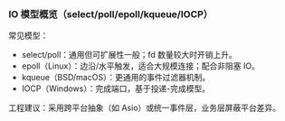 ### IO 模型概览（select/poll/epoll/kqueue/IOCP）

常见模型：

- select/poll：通用但可扩展性一般；fd 数量较大时开销上升。
- epoll（Linux）：边沿/水平触发，适合大规模连接；配合非阻塞 IO。
- kqueue（BSD/macOS）：更通用的事件过滤器机制。
- IOCP（Windows）：完成端口，基于投递-完成模型。

工程建议：采用跨平台抽象（如 Asio）或统一事件层，业务层屏蔽平台差异。

